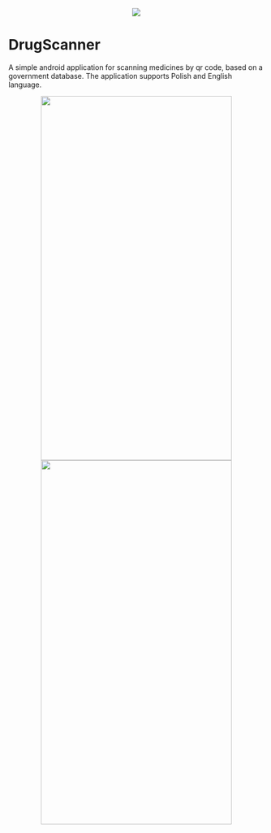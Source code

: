 <p align="center">
  <img src="https://img.shields.io/badge/Made%20with-Java-1f425f.svg?style=flat-square"/>
</p>

# DrugScanner
A simple android application for scanning medicines by qr code, based on a government database. The application supports Polish and English language.

<p align="center">
  <img src="https://imgur.com/BDEGTwR.png" width="376" height="717">  <img src="https://imgur.com/jSbcmXM.png" width="376" height="717">
</p>
